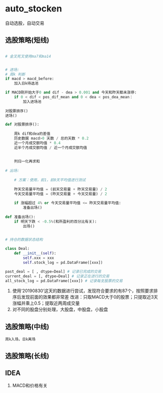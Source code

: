 # auto_stocken
自动选股，自动交易

## 选股策略(短线)

```python

# 金叉死叉使用ma7和ma14


# 进场:
# 周k 判断
if macd > macd_before:
    加入日k待选池

if MACD刚开始大于0 and dif - dea > 0.001 and 今天和昨天都未涨停:
    if 0 < dif < pos_dif_mean and 0 < dea < pos_dea_mean：
        加入进场池
     
对股票排序()
进场()

def 对股票排序():
    
    周k dif和dea的差值
    历史数据 macd>0 天数 / 总的天数 * 0.2
    近一个月成交额均值 * 0.4
    近半个月成交额均值 / 近一个月成交额均值
    
    
    列归一化再求和    
    
# 出场:
    
    # 方案：使用，前1，前0天平均值进行测试
    
    昨天交易量平均值 = (前天交易量 + 昨天交易量) / 2
    今天交易量平均值 = (昨天交易量 + 今天交易量) / 2
    
    if 涨幅超过 4% or 今天交易量平均值 <= 昨天交易量平均值:
        准备出场()
        
def 准备出场():
    if 明天下跌 < -0.5%(和所盈利的百分比有关):
        出场()
        

# 持仓的数据状态结构

class Deal:
    def __init__(self):
        self.xxx = xxx
        self.stock_log = pd.DataFrame([xxx])

past_deal = [ , dtype=Deal] # 记录已完成的交易
current_deal = [, dtype=Deal] # 记录正在进行的交易
all_stock_log = pd.DataFrame([xxx]) # 记录每支股票的交易


```
1. 使用‘20190830’这天的数据进行尝试，发现符合要求的有87个，按照要求排序后发现前面的效果都非常差
    改进：只取MACD大于0的股票；只提取近3天涨幅并乘上0.5；提取近两周成交量
2. 对不同的股盘分别处理，大股盘，中股盘，小股盘
    
## 选股策略(中线)
    周k入场，日k离场


## 选股策略(长线)


## IDEA
1. MACD和价格有关